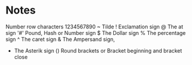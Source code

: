 # Notes
Number row characters 1234567890
~ Tilde
! Exclamation sign
@ The at sign
'#' Pound, Hash or Number sign
$ The Dollar sign
% The percentage sign
^ The caret sign
& The Ampersand sign, 
* The Asterik sign
() Round brackets or Bracket beginning and bracket close



